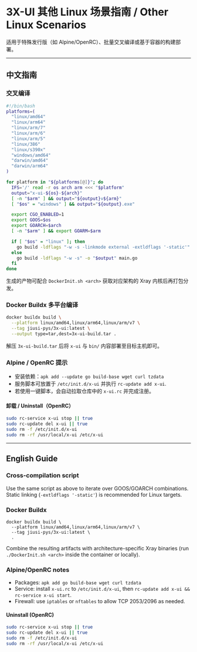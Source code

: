 # 3X-UI 其他 Linux 场景指南 / Other Linux Scenarios

适用于特殊发行版（如 Alpine/OpenRC）、批量交叉编译或基于容器的构建部署。

---

## 中文指南

### 交叉编译

```bash
#!/bin/bash
platforms=(
  "linux/amd64"
  "linux/arm64"
  "linux/arm/7"
  "linux/arm/6"
  "linux/arm/5"
  "linux/386"
  "linux/s390x"
  "windows/amd64"
  "darwin/amd64"
  "darwin/arm64"
)

for platform in "${platforms[@]}"; do
  IFS='/' read -r os arch arm <<< "$platform"
  output="x-ui-${os}-${arch}"
  [ -n "$arm" ] && output="${output}v${arm}"
  [ "$os" = "windows" ] && output="${output}.exe"

  export CGO_ENABLED=1
  export GOOS=$os
  export GOARCH=$arch
  [ -n "$arm" ] && export GOARM=$arm

  if [ "$os" = "linux" ]; then
    go build -ldflags "-w -s -linkmode external -extldflags '-static'" -o "$output" main.go
  else
    go build -ldflags "-w -s" -o "$output" main.go
  fi
done
```

生成的产物可配合 `DockerInit.sh <arch>` 获取对应架构的 Xray 内核后再打包分发。

### Docker Buildx 多平台编译

```bash
docker buildx build \
  --platform linux/amd64,linux/arm64,linux/arm/v7 \
  --tag jiusi-pys/3x-ui:latest \
  --output type=tar,dest=3x-ui-build.tar .
```

解压 `3x-ui-build.tar` 后将 `x-ui` 与 `bin/` 内容部署至目标主机即可。

### Alpine / OpenRC 提示

- 安装依赖：`apk add --update go build-base wget curl tzdata`
- 服务脚本可放置于 `/etc/init.d/x-ui` 并执行 `rc-update add x-ui`.
- 若使用一键脚本，会自动拉取仓库中的 `x-ui.rc` 并完成注册。

#### 卸载 / Uninstall（OpenRC）

```bash
sudo rc-service x-ui stop || true
sudo rc-update del x-ui || true
sudo rm -f /etc/init.d/x-ui
sudo rm -rf /usr/local/x-ui /etc/x-ui
```

---

## English Guide

### Cross-compilation script

Use the same script as above to iterate over GOOS/GOARCH combinations. Static linking (`-extldflags '-static'`) is recommended for Linux targets.

### Docker Buildx

```
docker buildx build \
  --platform linux/amd64,linux/arm64,linux/arm/v7 \
  --tag jiusi-pys/3x-ui:latest \
  .
```

Combine the resulting artifacts with architecture-specific Xray binaries (run `./DockerInit.sh <arch>` inside the container or locally).

### Alpine/OpenRC notes

- Packages: `apk add go build-base wget curl tzdata`
- Service: install `x-ui.rc` to `/etc/init.d/x-ui`, then `rc-update add x-ui && rc-service x-ui start`.
- Firewall: use `iptables` or `nftables` to allow TCP 2053/2096 as needed.

#### Uninstall (OpenRC)

```bash
sudo rc-service x-ui stop || true
sudo rc-update del x-ui || true
sudo rm -f /etc/init.d/x-ui
sudo rm -rf /usr/local/x-ui /etc/x-ui
```
